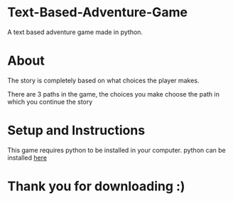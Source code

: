 # Text-Based-Adventure-Game
A text based adventure game made in python. 

# About
The story is completely based on what choices the player makes.

There are 3 paths in the game, the choices you make choose the path in which you continue the story

# Setup and Instructions
This game requires python to be installed in your computer. python can be installed [here](https://www.python.org/downloads)

# Thank you for downloading :)
